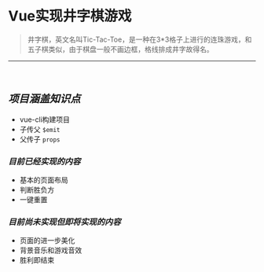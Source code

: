 # Vue实现井字棋游戏
> 井字棋，英文名叫Tic-Tac-Toe，是一种在3*3格子上进行的连珠游戏，和五子棋类似，由于棋盘一般不画边框，格线排成井字故得名。
---
<br>

## ***项目涵盖知识点***
- vue-cli构建项目
- 子传父  `$emit`
- 父传子  `props`

### ***目前已经实现的内容***
- 基本的页面布局
- 判断胜负方
- 一键重置

### ***目前尚未实现但即将实现的内容***
- 页面的进一步美化
- 背景音乐和游戏音效
- 胜利即结束
